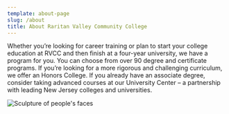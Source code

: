 ```yaml
---
template: about-page
slug: /about
title: About Raritan Valley Community College
---
```

Whether you’re looking for career training or plan to start your college education at RVCC and then finish at a four-year university, we have a program for you. You can choose from over 90 degree and certificate programs. If you’re looking for a more rigorous and challenging curriculum, we offer an Honors College. If you already have an associate degree, consider taking advanced courses at our University Center – a partnership with leading New Jersey colleges and universities.

![Sculpture of people's faces](/assets/andrew-seaman-4fi_4q6_efm-unsplash.jpg "Faces")